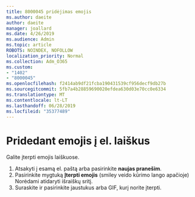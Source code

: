 ```yaml
---
title: 8000045 pridėjimas emojis
ms.author: daeite
author: daeite
manager: joallard
ms.date: 4/26/2019
ms.audience: Admin
ms.topic: article
ROBOTS: NOINDEX, NOFOLLOW
localization_priority: Normal
ms.collection: Adm_O365
ms.custom:
- "1402"
- "8000045"
ms.openlocfilehash: f2414ab9df21fcba190431539cf956decf9db27b
ms.sourcegitcommit: 5fb7a4b28859690020efdea630d03e70cc0e6334
ms.translationtype: MT
ms.contentlocale: lt-LT
ms.lasthandoff: 06/28/2019
ms.locfileid: "35377489"
---
```

# <a name="adding-emojis-to-email-messages"></a>Pridedant emojis į el. laiškus

Galite įterpti emojis laiškuose.

1. Atsakyti į esamą el. paštą arba pasirinkite **naujas pranešim**.
1. Pasirinkite mygtuką **Įterpti emojis** (smiley veido kūrimo lango apačioje) Norėdami atidaryti išraiškų sritį.
1. Suraskite ir pasirinkite jaustukus arba GIF, kurį norite įterpti.